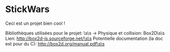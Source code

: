 # StickWars
Ceci est un projet bien cool !

Bibliothèques utilisées pour le projet:	\s\s
-> Physique et collision: Box2D\s\s
	Lien: http://box2d-js.sourceforge.net/\s\s
	Potentielle documentation (la doc est pour du C): http://box2d.org/manual.pdf\s\s